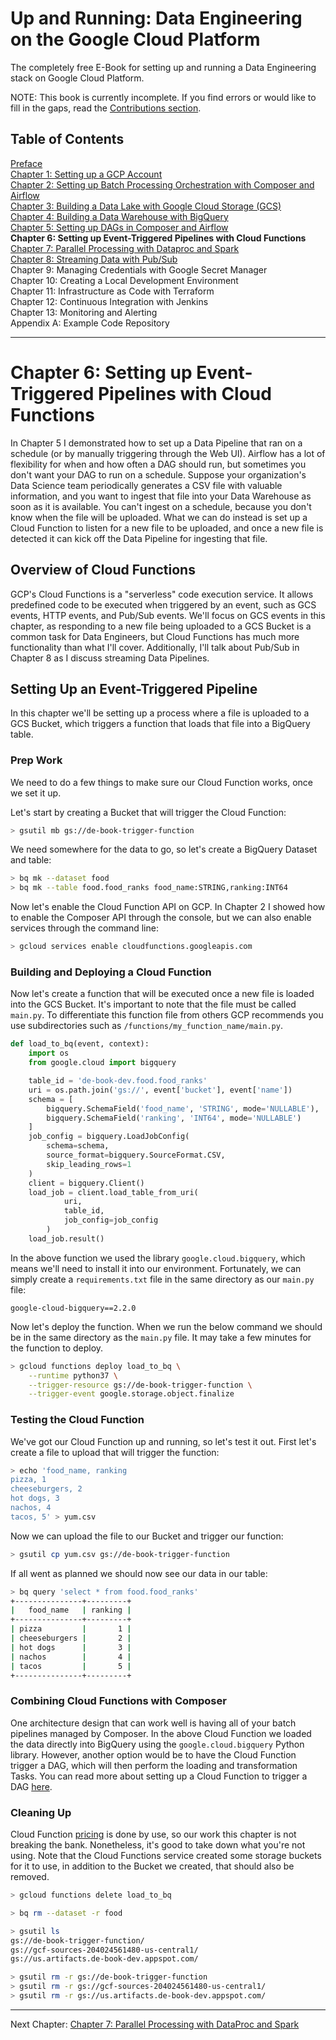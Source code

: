 # Up and Running: Data Engineering on the Google Cloud Platform
The completely free E-Book for setting up and running a Data Engineering stack on Google Cloud Platform.

NOTE: This book is currently incomplete. If you find errors or would like to fill in the gaps, read the [Contributions section](https://github.com/Nunie123/data_engineering_on_gcp_book#user-content-contributions).

## Table of Contents
[Preface](https://github.com/Nunie123/data_engineering_on_gcp_book) <br>
[Chapter 1: Setting up a GCP Account](https://github.com/Nunie123/data_engineering_on_gcp_book/blob/master/ch_1_gcp_account.md) <br>
[Chapter 2: Setting up Batch Processing Orchestration with Composer and Airflow](https://github.com/Nunie123/data_engineering_on_gcp_book/blob/master/ch_2_orchestration.md) <br>
[Chapter 3: Building a Data Lake with Google Cloud Storage (GCS)](https://github.com/Nunie123/data_engineering_on_gcp_book/blob/master/ch_3_data_lake.md) <br>
[Chapter 4: Building a Data Warehouse with BigQuery](https://github.com/Nunie123/data_engineering_on_gcp_book/blob/master/ch_4_data_warehouse.md) <br>
[Chapter 5: Setting up DAGs in Composer and Airflow](https://github.com/Nunie123/data_engineering_on_gcp_book/blob/master/ch_5_dags.md) <br>
**Chapter 6: Setting up Event-Triggered Pipelines with Cloud Functions** <br>
[Chapter 7: Parallel Processing with Dataproc and Spark](https://github.com/Nunie123/data_engineering_on_gcp_book/blob/master/ch_7_parallel_processing.md) <br>
[Chapter 8: Streaming Data with Pub/Sub](https://github.com/Nunie123/data_engineering_on_gcp_book/blob/master/ch_8_streaming.md) <br>
Chapter 9: Managing Credentials with Google Secret Manager <br>
Chapter 10: Creating a Local Development Environment <br>
Chapter 11: Infrastructure as Code with Terraform <br>
Chapter 12: Continuous Integration with Jenkins <br>
Chapter 13: Monitoring and Alerting <br>
Appendix A: Example Code Repository


---

# Chapter 6: Setting up Event-Triggered Pipelines with Cloud Functions

In Chapter 5 I demonstrated how to set up a Data Pipeline that ran on a schedule (or by manually triggering through the Web UI). Airflow has a lot of flexibility for when and how often a DAG should run, but sometimes you don't want your DAG to run on a schedule. Suppose your organization's Data Science team periodically generates a CSV file with valuable information, and you want to ingest that file into your Data Warehouse as soon as it is available. You can't ingest on a schedule, because you don't know when the file will be uploaded. What we can do instead is set up a Cloud Function to listen for a new file to be uploaded, and once a new file is detected it can kick off the Data Pipeline for ingesting that file.

## Overview of Cloud Functions
GCP's Cloud Functions is a "serverless" code execution service. It allows predefined code to be executed when triggered by an event, such as GCS events, HTTP events, and Pub/Sub events. We'll focus on GCS events in this chapter, as responding to a new file being uploaded to a GCS Bucket is a common task for Data Engineers, but Cloud Functions has much more functionality than what I'll cover. Additionally, I'll talk about Pub/Sub in Chapter 8 as I discuss streaming Data Pipelines.

## Setting Up an Event-Triggered Pipeline

In this chapter we'll be setting up a process where a file is uploaded to a GCS Bucket, which triggers a function that loads that file into a BigQuery table.

### Prep Work
We need to do a few things to make sure our Cloud Function works, once we set it up.

Let's start by creating a Bucket that will trigger the Cloud Function:
``` bash
> gsutil mb gs://de-book-trigger-function
```

We need somewhere for the data to go, so let's create a BigQuery Dataset and table:
``` bash
> bq mk --dataset food
> bq mk --table food.food_ranks food_name:STRING,ranking:INT64
```

Now let's enable the Cloud Function API on GCP. In Chapter 2 I showed how to enable the Composer API through the console, but we can also enable services through the command line:
``` bash
> gcloud services enable cloudfunctions.googleapis.com
```

### Building and Deploying a Cloud Function
Now let's create a function that will be executed once a new file is loaded into the GCS Bucket. It's important to note that the file must be called `main.py`. To differentiate this function file from others GCP recommends you use subdirectories such as `/functions/my_function_name/main.py`.
``` python
def load_to_bq(event, context):
    import os
    from google.cloud import bigquery

    table_id = 'de-book-dev.food.food_ranks'
    uri = os.path.join('gs://', event['bucket'], event['name'])
    schema = [
        bigquery.SchemaField('food_name', 'STRING', mode='NULLABLE'),
        bigquery.SchemaField('ranking', 'INT64', mode='NULLABLE')
    ]
    job_config = bigquery.LoadJobConfig(
        schema=schema,
        source_format=bigquery.SourceFormat.CSV,
        skip_leading_rows=1
    )
    client = bigquery.Client()
    load_job = client.load_table_from_uri(
            uri,
            table_id,
            job_config=job_config
        )
    load_job.result()
```
In the above function we used the library `google.cloud.bigquery`, which means we'll need to install it into our environment. Fortunately, we can simply create a `requirements.txt` file in the same directory as our `main.py` file:
``` text
google-cloud-bigquery==2.2.0
```

Now let's deploy the function. When we run the below command we should be in the same directory as the `main.py` file. It may take a few minutes for the function to deploy.
``` bash
> gcloud functions deploy load_to_bq \
    --runtime python37 \
    --trigger-resource gs://de-book-trigger-function \
    --trigger-event google.storage.object.finalize
```

### Testing the Cloud Function

We've got our Cloud Function up and running, so let's test it out. First let's create a file to upload that will trigger the function:
``` bash
> echo 'food_name, ranking
pizza, 1
cheeseburgers, 2
hot dogs, 3
nachos, 4
tacos, 5' > yum.csv
```
Now we can upload the file to our Bucket and trigger our function:
``` bash
> gsutil cp yum.csv gs://de-book-trigger-function
```
If all went as planned we should now see our data in our table:
``` bash
> bq query 'select * from food.food_ranks'
+---------------+---------+
|   food_name   | ranking |
+---------------+---------+
| pizza         |       1 |
| cheeseburgers |       2 |
| hot dogs      |       3 |
| nachos        |       4 |
| tacos         |       5 |
+---------------+---------+
```

### Combining Cloud Functions with Composer
One architecture design that can work well is having all of your batch pipelines managed by Composer. In the above Cloud Function we loaded the data directly into BigQuery using the `google.cloud.bigquery` Python library. However, another option would be to have the Cloud Function trigger a DAG, which will then perform the loading and transformation Tasks. You can read more about setting up a Cloud Function to trigger a DAG [here](https://cloud.google.com/composer/docs/how-to/using/triggering-with-gcf).

### Cleaning Up
Cloud Function [pricing](https://cloud.google.com/functions/pricing) is done by use, so our work this chapter is not breaking the bank. Nonetheless, it's good to take down what you're not using. Note that the Cloud Functions service created some storage buckets for it to use, in addition to the Bucket we created, that should also be removed.
``` bash
> gcloud functions delete load_to_bq 

> bq rm --dataset -r food

> gsutil ls
gs://de-book-trigger-function/
gs://gcf-sources-204024561480-us-central1/
gs://us.artifacts.de-book-dev.appspot.com/

> gsutil rm -r gs://de-book-trigger-function
> gsutil rm -r gs://gcf-sources-204024561480-us-central1/
> gsutil rm -r gs://us.artifacts.de-book-dev.appspot.com/
```

---

Next Chapter: [Chapter 7: Parallel Processing with DataProc and Spark](https://github.com/Nunie123/data_engineering_on_gcp_book/blob/master/ch_7_parallel_processing.md)